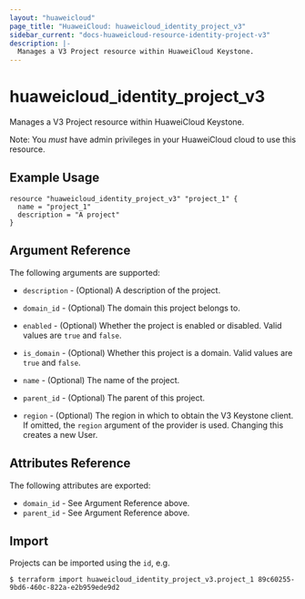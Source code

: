 ```yaml
---
layout: "huaweicloud"
page_title: "HuaweiCloud: huaweicloud_identity_project_v3"
sidebar_current: "docs-huaweicloud-resource-identity-project-v3"
description: |-
  Manages a V3 Project resource within HuaweiCloud Keystone.
---
```


# huaweicloud\_identity\_project_v3

Manages a V3 Project resource within HuaweiCloud Keystone.

Note: You _must_ have admin privileges in your HuaweiCloud cloud to use
this resource.

## Example Usage

```hcl
resource "huaweicloud_identity_project_v3" "project_1" {
  name = "project_1"
  description = "A project"
}
```

## Argument Reference

The following arguments are supported:

* `description` - (Optional) A description of the project.

* `domain_id` - (Optional) The domain this project belongs to.

* `enabled` - (Optional) Whether the project is enabled or disabled. Valid
  values are `true` and `false`.

* `is_domain` - (Optional) Whether this project is a domain. Valid values
  are `true` and `false`.

* `name` - (Optional) The name of the project.

* `parent_id` - (Optional) The parent of this project.

* `region` - (Optional) The region in which to obtain the V3 Keystone client.
    If omitted, the `region` argument of the provider is used. Changing this
    creates a new User.

## Attributes Reference

The following attributes are exported:

* `domain_id` - See Argument Reference above.
* `parent_id` - See Argument Reference above.

## Import

Projects can be imported using the `id`, e.g.

```
$ terraform import huaweicloud_identity_project_v3.project_1 89c60255-9bd6-460c-822a-e2b959ede9d2
```

